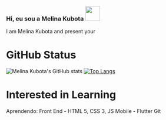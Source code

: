 ### Hi, eu sou a Melina Kubota <img src="https://media.giphy.com/media/hvRJCLFzcasrR4ia7z/giphy.gif" width="40px">
I am Melina Kubota and present your

# GitHub Status 
![Melina Kubota's GitHub stats](https://github-readme-stats.vercel.app/api?username=melinaKubota&show_icons=true&theme=onedark) [![Top Langs](https://github-readme-stats.vercel.app/api/top-langs/?username=melinaKubota&langs_count=8&theme=onedark)](https://github.com/melinaKubota/github-readme-stats)

# Interested in Learning




Aprendendo:
  Front End - HTML 5, CSS 3, JS
  Mobile - Flutter
  Git
  
  

